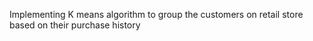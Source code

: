 Implementing K means algorithm to group the customers on retail store based on their purchase history
